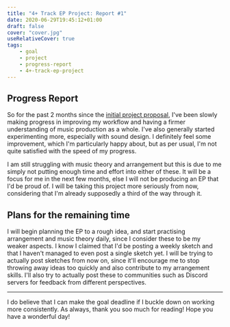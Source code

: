 ```yaml
---
title: "4+ Track EP Project: Report #1"
date: 2020-06-29T19:45:12+01:00
draft: false
cover: "cover.jpg"
useRelativeCover: true
tags: 
    - goal
    - project
    - progress-report
    - 4+-track-ep-project
---
```


## Progress Report

So for the past 2 months since the [initial project proposal](/posts/2020-05-21-first-project-announcements/), I've been slowly making progress in improving my workflow and having a firmer understanding of music production as a whole. I've also generally started experimenting more, especially with sound design. I definitely feel some improvement, which I'm particularly happy about, but as per usual, I'm not quite satisfied with the speed of my progress.

I am still struggling with music theory and arrangement but this is due to me simply not putting enough time and effort into either of these. It will be a focus for me in the next few months, else I will not be producing an EP that I'd be proud of. I will be taking this project more seriously from now, considering that I'm already supposedly a third of the way through it.

## Plans for the remaining time

I will begin planning the EP to a rough idea, and start practising arrangement and music theory daily, since I consider these to be my weaker aspects. I know I claimed that I'd be posting a weekly sketch and that I haven't managed to even post a single sketch yet. I will be trying to actually post sketches from now on, since it'll encourage me to stop throwing away ideas too quickly and also contribute to my arrangement skills. I'll also try to actually post these to communities such as Discord servers for feedback from different perspectives.

----

I do believe that I can make the goal deadline if I buckle down on working more consistently. As always, thank you soo much for reading! Hope you have a wonderful day! 
